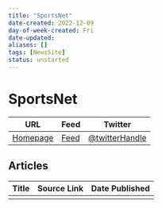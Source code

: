 ```yaml
---
title: "SportsNet"
date-created: 2022-12-09
day-of-week-created: Fri
date-updated: 
aliases: []
tags: [NewsSite]
status: unstarted
---
```


# SportsNet

| URL          | Feed     | Twitter                                |
| ------------ | -------- | -------------------------------------- |
| [Homepage]() | [Feed]() | [@twitterHandle](https://twitter.com/) | 


## Articles
| Title | Source Link | Date Published |
| ----- | ----------- | -------------- |
|       |             |                |


